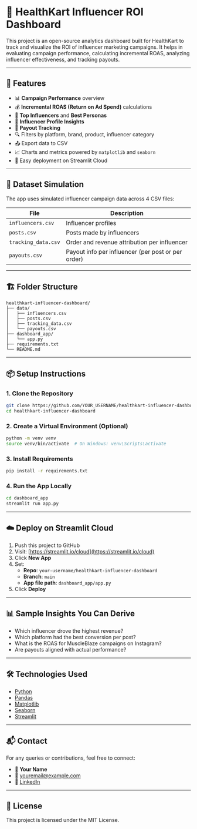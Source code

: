 
# 💼 HealthKart Influencer ROI Dashboard

This project is an open-source analytics dashboard built for HealthKart to track and visualize the ROI of influencer marketing campaigns. It helps in evaluating campaign performance, calculating incremental ROAS, analyzing influencer effectiveness, and tracking payouts.

---

## 🚀 Features

- 📊 **Campaign Performance** overview
- 💰 **Incremental ROAS (Return on Ad Spend)** calculations
- 🌟 **Top Influencers** and **Best Personas**
- 🧍 **Influencer Profile Insights**
- 🧾 **Payout Tracking**
- 🔍 Filters by platform, brand, product, influencer category
- 📤 Export data to CSV
- 📈 Charts and metrics powered by `matplotlib` and `seaborn`
- 📎 Easy deployment on Streamlit Cloud

---

## 📁 Dataset Simulation

The app uses simulated influencer campaign data across 4 CSV files:

| File | Description |
|------|-------------|
| `influencers.csv` | Influencer profiles |
| `posts.csv` | Posts made by influencers |
| `tracking_data.csv` | Order and revenue attribution per influencer |
| `payouts.csv` | Payout info per influencer (per post or per order) |

---

## 🏗️ Folder Structure

```
healthkart-influencer-dashboard/
├── data/
│   ├── influencers.csv
│   ├── posts.csv
│   ├── tracking_data.csv
│   └── payouts.csv
├── dashboard_app/
│   └── app.py
├── requirements.txt
└── README.md
```

---

## 📦 Setup Instructions

### 1. Clone the Repository

```bash
git clone https://github.com/YOUR_USERNAME/healthkart-influencer-dashboard.git
cd healthkart-influencer-dashboard
```

### 2. Create a Virtual Environment (Optional)

```bash
python -m venv venv
source venv/bin/activate  # On Windows: venv\Scripts\activate
```

### 3. Install Requirements

```bash
pip install -r requirements.txt
```

### 4. Run the App Locally

```bash
cd dashboard_app
streamlit run app.py
```

---

## ☁️ Deploy on Streamlit Cloud

1. Push this project to GitHub
2. Visit: [https://streamlit.io/cloud](https://streamlit.io/cloud)
3. Click **New App**
4. Set:
   - **Repo**: `your-username/healthkart-influencer-dashboard`
   - **Branch**: `main`
   - **App file path**: `dashboard_app/app.py`
5. Click **Deploy**

---

## 📊 Sample Insights You Can Derive

- Which influencer drove the highest revenue?
- Which platform had the best conversion per post?
- What is the ROAS for MuscleBlaze campaigns on Instagram?
- Are payouts aligned with actual performance?

---

## 🛠️ Technologies Used

- [Python](https://www.python.org/)
- [Pandas](https://pandas.pydata.org/)
- [Matplotlib](https://matplotlib.org/)
- [Seaborn](https://seaborn.pydata.org/)
- [Streamlit](https://streamlit.io/)

---

## 📬 Contact

For any queries or contributions, feel free to connect:

- 👤 **Your Name**
- 📧 youremail@example.com
- 🔗 [LinkedIn](https://linkedin.com/in/your-profile)

---

## 📄 License

This project is licensed under the MIT License.
